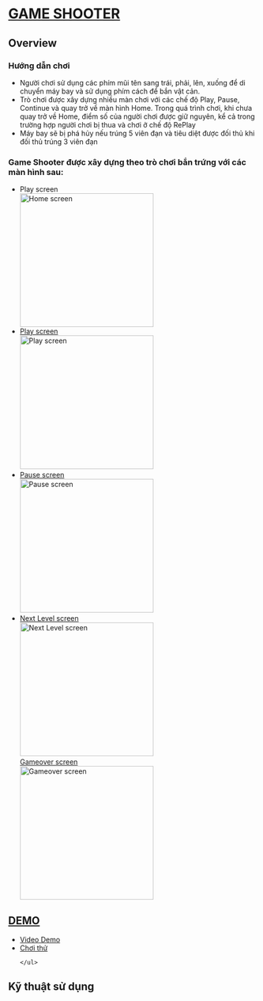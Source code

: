 <h1 color="#EF00EE"> <a href= "https://sharemygame.com/@NguyenCongPhuc/gameshooter"> GAME SHOOTER</a> </h1>


<h2> Overview </h2>

<div>
        <div>
            <h3>Hướng dẫn chơi </h3>
            <ul>
             <li>Người chơi sử dụng các phím mũi tên sang trái, phải, lên, xuống để di chuyển máy bay và sử dụng phím cách để bắn vật cản.</li>
            <li>Trò chơi được xây dựng nhiều màn chơi với các chế độ Play, Pause, Continue và quay trở về màn hình Home. Trong quá trình chơi, khi chưa quay trở về Home, điểm số của người chơi được giữ nguyên, kể cả trong trường hợp người chơi bị thua và chơi ở chế độ RePlay</li>
            <li>Máy bay sẽ bị phá hủy nếu trúng 5 viên đạn và tiêu diệt được đối thủ khi đối thủ trúng 3 viên đạn</li>
            </ul>
        </div>
        <div>
            <h3>Game Shooter được xây dựng theo trò chơi bắn trứng với các màn hình sau:</h3>
                <ul>
                <li>
                    <div>Play screen</div>
                    <a href="https://drive.google.com/uc?export=view&id=1eSGBgN956eAmkKCsRi6uRao6EK43zhaj"><img src="https://drive.google.com/uc?export=view&id=1eSGBgN956eAmkKCsRi6uRao6EK43zhaj" style="width: 270; height=540" title="Home screen" />            
                    </li>
                    <li>
                    <div>Play screen</div>
                    <a href="https://drive.google.com/uc?export=view&id=1qazqq9KyD0pYuik3IqdcboqO_jOxroqR"><img src="https://drive.google.com/uc?export=view&id=1qazqq9KyD0pYuik3IqdcboqO_jOxroqR" style="width: 270; height=540" title="Play screen" />
                    </li>
                    <li>
                    <div>Pause screen</div>
                    <a href="https://drive.google.com/uc?export=view&id=1FXXUK2nAp3cwdniAzF3yrl4ghcsrMmU_"><img src="https://drive.google.com/uc?export=view&id=1FXXUK2nAp3cwdniAzF3yrl4ghcsrMmU_" style="width: 270; height=540" title="Pause screen" />
                    </li>
                    <li>
                    <div>Next Level screen</div>
                    <a href="https://drive.google.com/uc?export=view&id=1ydkh5NngUMgSiz80-pWbcW1HO-2ulkM2"><img src="https://drive.google.com/uc?export=view&id=1ydkh5NngUMgSiz80-pWbcW1HO-2ulkM2" style="width: 270; height=540" title="Next Level screen" />
                    </li>
                    <div>Gameover screen</div>
                    <a href="https://drive.google.com/uc?export=view&id=1gY5aKbX1PUtrcNBL_B7RAvBoK1vLMoih"><img src="https://drive.google.com/uc?export=view&id=1gY5aKbX1PUtrcNBL_B7RAvBoK1vLMoih" style="width: 270; height=540" title="Gameover screen" />
                </ul>
        </div>
</div>


<h2>DEMO</h2>

<div>
    <ul>
        <li>
            <a href="https://drive.google.com/drive/folders/13FVWs332XdS5mAAAll_rbAQdbEEOj-k5?usp=sharing"> Video Demo </a>
        </li>
        <li>
            <a href= "https://sharemygame.com/@NguyenCongPhuc/shootergame"> Chơi thử</a>
        </li>
        
    </ul>
</div>

<h2>Kỹ thuật sử dụng </h2>
    
